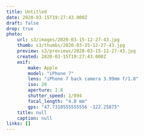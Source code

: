 ```yaml
---
title: Untitled
date: 2020-03-15T19:27:43.000Z
draft: false
drop: true
photo:
    url: s3/images/2020-03-15-12-27-43.jpg
    thumb: s3/thumbs/2020-03-15-12-27-43.jpg
    preview: s3/previews/2020-03-15-12-27-43.jpg
    created: 2020-03-15T19:27:43.000Z
    exif:
        make: Apple
        model: "iPhone 7"
        lens: "iPhone 7 back camera 3.99mm f/1.8"
        iso: 20
        aperture: 1.8
        shutter_speed: 1/894
        focal_length: "4.0 mm"
        gps: "47.7310555555556 -122.25875"
    title: null
    caption: null
links: []
---
```

